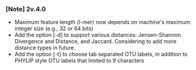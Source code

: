 ### [Note] 2v.4.0
* Maximum feature length (l-mer) now depends on machine's maximum integer size (e.g., 32 or 64 bits)  
* Add the option [-d] to support various distances: Jensen-Shannon Divergence and Distance, and Jaccard. Considering to add more distance types in future.  
* Add the option [-t] to choose tab separated OTU labels, in addition to PHYLIP style OTU labels that limited to 9 characters  
